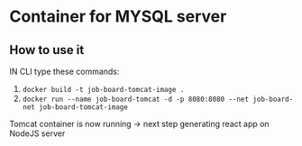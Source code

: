 # Container for MYSQL server

## How to use it

IN CLI type these commands:

1. `docker build -t job-board-tomcat-image .`
2. `docker run --name job-board-tomcat -d -p 8080:8080 --net job-board-net job-board-tomcat-image`

Tomcat container is now running -> next step generating react app on NodeJS server